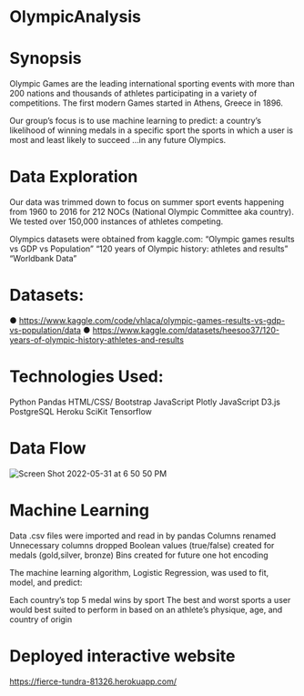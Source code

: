 # OlympicAnalysis


# Synopsis
Olympic Games are the leading international sporting events with more than 200 nations and thousands of athletes participating in a variety of competitions.  The first modern Games started in Athens, Greece in 1896.

Our group’s focus is to use machine learning to predict:
a country’s likelihood of winning medals in a specific sport 
the sports in which a user is most and least likely to succeed 
…in any future Olympics.

# Data Exploration
Our data was trimmed down to focus on summer sport events happening from 1960 to 2016 for 212 NOCs (National Olympic Committee aka country). We tested over 150,000 instances of athletes competing.

Olympics datasets were obtained from kaggle.com:
“Olympic games results vs GDP vs Population”
“120 years of Olympic history: athletes and results”
“Worldbank Data”

# Datasets:
●	https://www.kaggle.com/code/vhlaca/olympic-games-results-vs-gdp-vs-population/data
●	https://www.kaggle.com/datasets/heesoo37/120-years-of-olympic-history-athletes-and-results



# Technologies Used:
Python Pandas
HTML/CSS/ Bootstrap
JavaScript Plotly
JavaScript D3.js
PostgreSQL
Heroku
SciKit 
Tensorflow 

# Data Flow
![Screen Shot 2022-05-31 at 6 50 50 PM](https://user-images.githubusercontent.com/94502554/171308216-c6a15006-8527-4b3d-a4a3-5b6f231c6d8f.png)

# Machine Learning
Data .csv files were imported and read in by pandas
Columns renamed
Unnecessary columns dropped
Boolean values (true/false) created for medals (gold,silver, bronze)
Bins created for future one hot encoding

The machine learning algorithm, Logistic Regression, was used to fit, model, and predict:

Each country’s top 5 medal wins by sport
The best and worst sports a user would best suited to perform in based on an athlete’s physique, age, and country of origin

# Deployed interactive website
https://fierce-tundra-81326.herokuapp.com/




